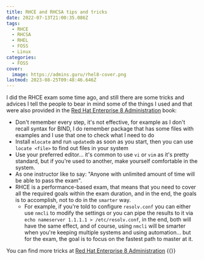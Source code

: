 ```yaml
---
title: RHCE and RHCSA tips and tricks
date: 2022-07-13T21:00:35.086Z
tags:
  - RHCE
  - RHCSA
  - RHEL
  - FOSS
  - Linux
categories:
  - FOSS
cover:
  image: https://admins.guru/rhel8-cover.png
lastmod: 2023-08-25T09:48:46.646Z
---
```


I did the RHCE exam some time ago, and still there are some tricks and
advices I tell the people to bear in mind some of the things I used and that were also provided in the [Red Hat Enterprise 8 Administration](https://s.admins.guru/buyonamazon) book:

- Don't remember every step, it's not effective, for example as I don't recall syntax for BIND, I do remember package that has some files with examples and I use that one to check what I need to do
- Install `mlocate` and run `updatedb` as soon as you start, then you can use `locate <file>` to find out files in your system
- Use your preferred editor... it's common to use `vi` or `vim` as it's pretty standard, but if you're used to another, make yourself comfortable in the system.
- As one instructor like to say: "Anyone with unlimited amount of time will be able to pass the exam".
- RHCE is a performance-based exam, that means that you need to cover all the required goals within the exam duration, and in the end, the goals is to accomplish, not to do in the `smarter` way.
  - For example, if you're told to configure `resolv.conf` you can either use `nmcli` to modify the settings or you can pipe the results to it via `echo nameserver 1.1.1.1 > /etc/resolv.conf`, in the end, both will have the same effect, and of course, using `nmcli` will be smarter when you're keeping multiple systems and using automation... but for the exam, the goal is to focus on the fastest path to master at it.

You can find more tricks at [Red Hat Enterprise 8 Administration](https://s.admins.guru/buyonamazon)
{{<enjoy>}}
